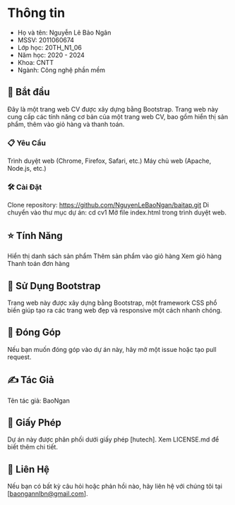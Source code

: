 # Thông tin

* Họ và tên: Nguyễn Lê Bảo Ngân
* MSSV: 2011060674
* Lớp học: 20TH_N1_06
* Năm học: 2020 - 2024
* Khoa: CNTT
* Ngành: Công nghệ phần mềm

## 🚀 Bắt đầu
Đây là một trang web CV được xây dựng bằng Bootstrap. Trang web này cung cấp các tính năng cơ bản của một trang web CV, bao gồm hiển thị sản phẩm, thêm vào giỏ hàng và thanh toán.

### 📋 Yêu Cầu
Trình duyệt web (Chrome, Firefox, Safari, etc.)
Máy chủ web (Apache, Node.js, etc.)

### 🛠️ Cài Đặt
Clone repository: https://github.com/NguyenLeBaoNgan/baitap.git
Di chuyển vào thư mục dự án: cd cv1
Mở file index.html trong trình duyệt web.

## ⭐ Tính Năng
Hiển thị danh sách sản phẩm
Thêm sản phẩm vào giỏ hàng
Xem giỏ hàng
Thanh toán đơn hàng

## 🎨 Sử Dụng Bootstrap
Trang web này được xây dựng bằng Bootstrap, một framework CSS phổ biến giúp tạo ra các trang web đẹp và responsive một cách nhanh chóng.

## 🤝 Đóng Góp
Nếu bạn muốn đóng góp vào dự án này, hãy mở một issue hoặc tạo pull request.

## ✍️ Tác Giả
Tên tác giả: BaoNgan

## 📄 Giấy Phép
Dự án này được phân phối dưới giấy phép [hutech]. Xem LICENSE.md để biết thêm chi tiết.

## 📧 Liên Hệ
Nếu bạn có bất kỳ câu hỏi hoặc phản hồi nào, hãy liên hệ với chúng tôi tại [baongannlbn@gmail.com].
